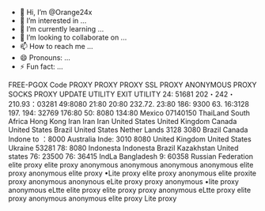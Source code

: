 - 👋 Hi, I’m @Orange24x
- 👀 I’m interested in ...
- 🌱 I’m currently learning ...
- 💞️ I’m looking to collaborate on ...
- 📫 How to reach me ...
- 😄 Pronouns: ...
- ⚡ Fun fact: ...

<!---
Orange24x/Orange24x is a ✨ special ✨ repository because its `README.md` (this file) appears on your GitHub profile.
You can click the Preview link to take a look at your changes.
--->
FREE-PGOX
Code
PROXY PROXY PROXY
SSL
PROXY
ANONYMOUS PROXY
SOCKS PROXY
UPDATE
UTILITY
EXIT UTILITY
24: 51681
202・242・210.93：03281
49:8080
21:80
20:80
232.72. 23:80
186: 9300
63. 16:3128
197. 194: 32769
176:80
50: 8080
134:80
Mexico
07140150
ThaiLand
South Africa
Hong
Kong
Iran Iran Iran
United States
United
Kingdom
Canada
United States
Brazil
United States
Nether Lands
3128
3080
Brazil
Canada
Indone to
：8000
Australia Inde:
3010
8080
United Kingdom
United
States
Ukraine
53281
78: 8080
Indonesta Indonesta
Brazil
Kazakhstan
United
states
76: 23500
76: 36415
IndLa
Bangladesh
9: 60358
Russian Federation
elite proxy elite
proxy anonymous anonymous anonymous
anonymous elite
proxy anonymous elite
proxy
•Lite proxy elite proxy anonymous
elite proxite proxy
anonymous anonynous
eLite proxy
proxy
anonymous
•lite proxy
anonymous
eLtte
elite
proxy
elite
proxy proxy
anonymous
eLtte
proxy
elite proxy anonymous
anonymous
elite proxy
Lite proxy
